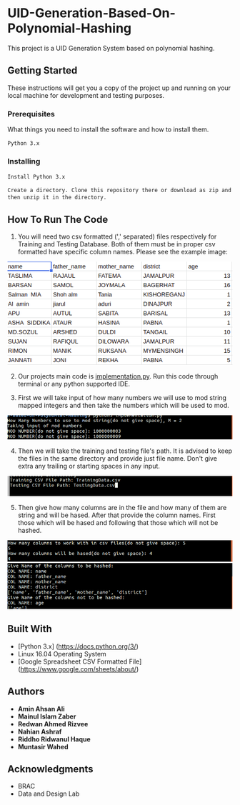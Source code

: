 # UID-Generation-Based-On-Polynomial-Hashing
This project is a UID Generation System based on polynomial hashing.


## Getting Started

These instructions will get you a copy of the project up and running on your local machine for development and testing purposes. 

### Prerequisites

What things you need to install the software and how to install them.

```
Python 3.x
```

### Installing

```
Install Python 3.x 
```
```
Create a directory. Clone this repository there or download as zip and then unzip it in the directory.
```

## How To Run The Code

1. You will need two csv formatted (',' separated) files respectively for Training and Testing Database. Both of them must be in proper csv formatted have specific column names. Please see the example image:

![file format](https://raw.githubusercontent.com/rizveeerprojects/UID-Generation-Based-On-Polynomial-Hashing/master/Images/file_format.png)

2. Our projects main code is [implementation.py](https://github.com/rizveeerprojects/UID-Generation-Based-On-Polynomial-Hashing/blob/master/implementation.py). Run this code through terminal or any python supported IDE.

3. First we will take input of how many numbers we will use to mod string mapped integers and then take the numbers which will be used to mod.

![mod input](https://raw.githubusercontent.com/rizveeerprojects/UID-Generation-Based-On-Polynomial-Hashing/master/Images/mod_input.png)

4. Then we will take the training and testing file's path. It is advised to keep the files in the same directory and provide just file name. Don't give extra any trailing or starting spaces in any input.

![file_name](https://github.com/rizveeerprojects/UID-Generation-Based-On-Polynomial-Hashing/blob/master/Images/file_name.png)

5. Then give how many columns are in the file and how many of them are string and will be hased. After that provide the column names. First those which will be hased and following that those which will not be hashed. 

![col num hash col](https://github.com/rizveeerprojects/UID-Generation-Based-On-Polynomial-Hashing/blob/master/Images/col_num_hash_col.png)
![col description](https://github.com/rizveeerprojects/UID-Generation-Based-On-Polynomial-Hashing/blob/master/Images/col_description.png)

## Built With

* [Python 3.x] (https://docs.python.org/3/) 
* Linux 16.04 Operating System
* [Google Spreadsheet CSV Formatted File] (https://www.google.com/sheets/about/)


## Authors
* **Amin Ahsan Ali**
* **Mainul Islam Zaber**
* **Redwan Ahmed Rizvee** 
* **Nahian Ashraf**
* **Riddho Ridwanul Haque**
* **Muntasir Wahed**


## Acknowledgments

* BRAC
* Data and Design Lab

